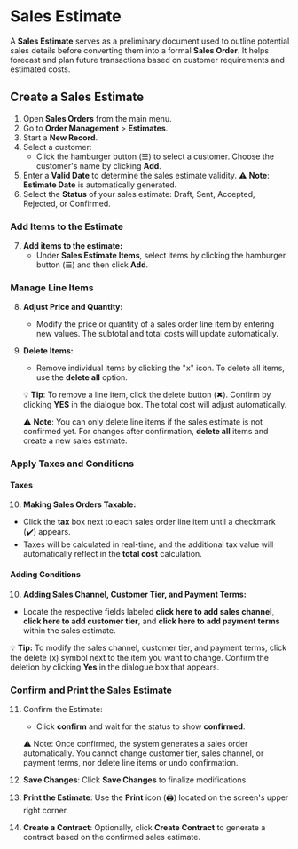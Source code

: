 # Sales Estimate

A **Sales Estimate** serves as a preliminary document used to outline potential sales details before converting them into a formal **Sales Order**. It helps forecast and plan future transactions based on customer requirements and estimated costs.
## Create a Sales Estimate

1. Open **Sales Orders** from the main menu. 
2. Go to **Order Management** > **Estimates**.
3. Start a **New Record**.
4. Select a customer:
	* Click the hamburger button (☰) to select a customer. Choose the customer's name by clicking **Add**. 
5. Enter a **Valid Date** to determine the sales estimate validity. 
	⚠️ **Note**: **Estimate Date** is automatically generated.
6. Select the **Status** of your sales estimate: Draft, Sent, Accepted, Rejected, or Confirmed. 
### Add Items to the Estimate

7. **Add items to the estimate:** 
	* Under **Sales Estimate Items**, select items by clicking the hamburger button (☰) and then click **Add**.
### Manage Line Items

8. **Adjust Price and Quantity:**
    
    - Modify the price or quantity of a sales order line item by entering new values. The subtotal and total costs will update automatically.
    
9. **Delete Items:**
    
    - Remove individual items by clicking the "x" icon. To delete all items, use the **delete all** option.
    
	💡 **Tip**: To remove a line item, click the delete button (✖︎). Confirm by clicking **YES** in the dialogue box. The total cost will adjust automatically. 
	
	⚠️ **Note**: You can only delete line items if the sales estimate is not confirmed yet. For changes after confirmation, **delete all** items and create a new sales estimate.

### Apply Taxes and Conditions
#### Taxes

10. **Making Sales Orders Taxable:**

- Click the **tax** box next to each sales order line item until a checkmark (✔️) appears.
- Taxes will be calculated in real-time, and the additional tax value will automatically reflect in the **total cost** calculation.
#### Adding Conditions

10. **Adding Sales Channel, Customer Tier, and Payment Terms:**

- Locate the respective fields labeled **click here to add sales channel**, **click here to add customer tier**, and **click here to add payment terms** within the sales estimate.

💡 **Tip:** To modify the sales channel, customer tier, and payment terms, click the delete (x) symbol next to the item you want to change. Confirm the deletion by clicking **Yes** in the dialogue box that appears.
### Confirm and Print the Sales Estimate

11. Confirm the Estimate:

	* Click **confirm** and wait for the status to show **confirmed**.

	⚠️ Note: Once confirmed, the system generates a sales order automatically. You cannot change customer tier, sales channel, or payment terms, nor delete line items or undo confirmation.

12. **Save Changes**: Click **Save Changes** to finalize modifications.

13. **Print the Estimate**: Use the **Print** icon (🖨️) located on the screen's upper right corner.

14. **Create a Contract**: Optionally, click **Create Contract** to generate a contract based on the confirmed sales estimate.